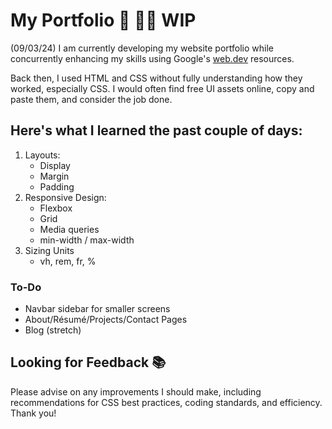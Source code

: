 # My Portfolio 🚧 👷‍♀️ WIP

(09/03/24)
I am currently developing my website portfolio while concurrently enhancing my skills using Google's [web.dev](web.dev) resources.

Back then, I used HTML and CSS without fully understanding how they worked, especially CSS. I would often find free UI assets online, copy and paste them, and consider the job done.

## Here's what I learned the past couple of days:

1. Layouts:
   - Display
   - Margin
   - Padding
2. Responsive Design:
   - Flexbox
   - Grid
   - Media queries
   - min-width / max-width  
3. Sizing Units
   - vh, rem, fr, %
  
### To-Do

* Navbar sidebar for smaller screens
* About/Résumé/Projects/Contact Pages
* Blog (stretch)

## Looking for Feedback 📚

Please advise on any improvements I should make, including recommendations for CSS best practices, coding standards, and efficiency. Thank you!

